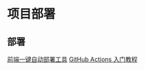 <!--
 * @Author: your name
 * @Date: 2020-11-21 16:16:03
 * @LastEditTime: 2020-11-21 16:18:47
 * @LastEditors: Please set LastEditors
 * @Description: 项目部署
 * @FilePath: \garbage-book\on_the_job\归类\服务器\项目部署.md
-->

# 项目部署

## 部署

[前端一键自动部署工具](https://juejin.im/post/6872914108979609614)
[GitHub Actions 入门教程](http://www.ruanyifeng.com/blog/2019/09/getting-started-with-github-actions.html)